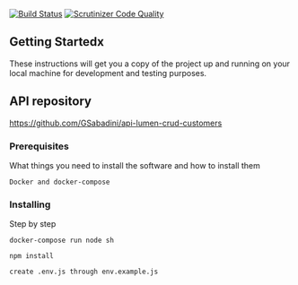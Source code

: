 [![Build Status](https://travis-ci.com/GSabadini/client-vue-crud-customers.svg?branch=master)](https://travis-ci.com/GSabadini/client-vue-crud-customers.svg?branch=master) [![Scrutinizer Code Quality](https://scrutinizer-ci.com/g/GSabadini/client-vue-crud-customers/badges/quality-score.png?b=master)](https://scrutinizer-ci.com/g/GSabadini/client-vue-crud-customers/?branch=master)

## Getting Startedx

These instructions will get you a copy of the project up and running on your local machine for development and testing purposes.

## API repository

https://github.com/GSabadini/api-lumen-crud-customers

### Prerequisites

What things you need to install the software and how to install them

```
Docker and docker-compose
```

### Installing

Step by step

```
docker-compose run node sh
```

```
npm install
```

```
create .env.js through env.example.js
```

